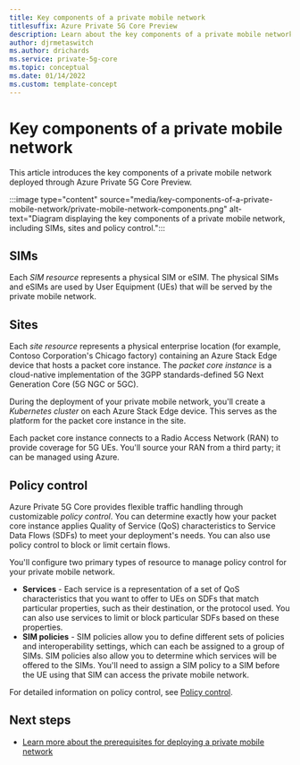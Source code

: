 ```yaml
---
title: Key components of a private mobile network
titlesuffix: Azure Private 5G Core Preview
description: Learn about the key components of a private mobile network deployed through Azure Private 5G Core Preview.
author: djrmetaswitch
ms.author: drichards
ms.service: private-5g-core
ms.topic: conceptual 
ms.date: 01/14/2022
ms.custom: template-concept 
---
```


# Key components of a private mobile network

This article introduces the key components of a private mobile network deployed through Azure Private 5G Core Preview.

:::image type="content" source="media/key-components-of-a-private-mobile-network/private-mobile-network-components.png" alt-text="Diagram displaying the key components of a private mobile network, including SIMs, sites and policy control.":::

## SIMs

Each *SIM resource* represents a physical SIM or eSIM. The physical SIMs and eSIMs are used by User Equipment (UEs) that will be served by the private mobile network.

## Sites

Each *site resource* represents a physical enterprise location (for example, Contoso Corporation's Chicago factory) containing an Azure Stack Edge device that hosts a packet core instance. The *packet core instance* is a cloud-native implementation of the 3GPP standards-defined 5G Next Generation Core (5G NGC or 5GC).

During the deployment of your private mobile network, you'll create a *Kubernetes cluster* on each Azure Stack Edge device. This serves as the platform for the packet core instance in the site. 

Each packet core instance connects to a Radio Access Network (RAN) to provide coverage for 5G UEs. You'll source your RAN from a third party; it can be managed using Azure.

## Policy control

Azure Private 5G Core provides flexible traffic handling through customizable *policy control*. You can determine exactly how your packet core instance applies Quality of Service (QoS) characteristics to Service Data Flows (SDFs) to meet your deployment's needs. You can also use policy control to block or limit certain flows.

You'll configure two primary types of resource to manage policy control for your private mobile network.

- **Services** - Each service is a representation of a set of QoS characteristics that you want to offer to UEs on SDFs that match particular properties, such as their destination, or the protocol used. You can also use services to limit or block particular SDFs based on these properties.
- **SIM policies** - SIM policies allow you to define different sets of policies and interoperability settings, which can each be assigned to a group of SIMs. SIM policies also allow you to determine which services will be offered to the SIMs. You'll need to assign a SIM policy to a SIM before the UE using that SIM can access the private mobile network.

For detailed information on policy control, see [Policy control](policy-control.md).

## Next steps

- [Learn more about the prerequisites for deploying a private mobile network](complete-private-mobile-network-prerequisites.md)
